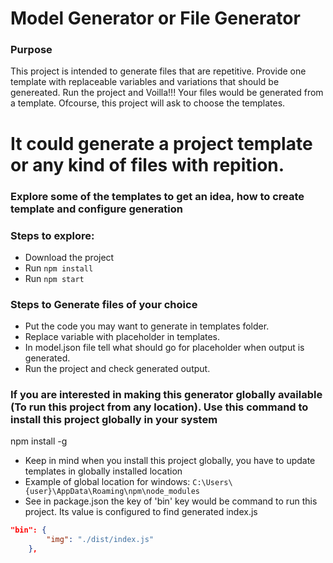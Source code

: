 # Model Generator or File Generator

### Purpose
This project is intended to generate files that are repetitive. Provide one template with replaceable variables and variations that should be genereated. Run the project and Voilla!!! Your files would be generated from a template. Ofcourse, this project will ask to choose the templates. 

# It could generate a project template or any kind of files with repition.
### Explore some of the templates to get an idea, how to create template and configure generation

### Steps to explore:
- Download the project
- Run `npm install`
- Run `npm start`

### Steps to Generate files of your choice
- Put the code you may want to generate in templates folder.
- Replace variable with placeholder in templates.
- In model.json file tell what should go for placeholder when output is generated.
- Run the project and check generated output.

### If you are interested in making this generator globally available (To run this project from any location). Use this command to install this project globally in your system
npm install -g

- Keep in mind when you install this project globally, you have to update templates in globally installed location
- Example of global location for windows: `C:\Users\{user}\AppData\Roaming\npm\node_modules`
-  See in package.json the key of 'bin' key would be command to run this project. Its value is configured to find generated index.js
```json
"bin": {
        "img": "./dist/index.js"
    },
```


